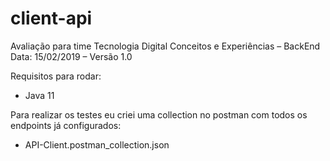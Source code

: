 # client-api
Avaliação para time Tecnologia Digital Conceitos e Experiências – BackEnd Data: 15/02/2019 – Versão 1.0

Requisitos para rodar:
* Java 11

Para realizar os testes eu criei uma collection no postman com todos os endpoints já configurados:
* API-Client.postman_collection.json
